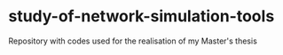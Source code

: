 # study-of-network-simulation-tools
Repository with codes used for the realisation of my Master's thesis
